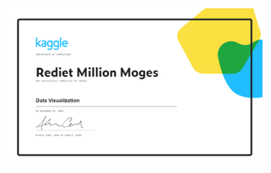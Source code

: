 <img src="https://github.com/RedietMillion/kaggle_courses/blob/main/Data Visualization/Rediet Million Moges - Data Visualization.png" />
